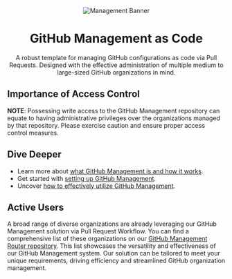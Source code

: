 <div align="center">

![Management Banner](https://github.com/protocol/github-mgmt-template/assets/6688074/15b2101a-149a-4556-a1b5-497b50d77813)

# GitHub Management as Code

A robust template for managing GitHub configurations as code via Pull Requests. Designed with the effective administration of multiple medium to large-sized GitHub organizations in mind.

</div>

## Importance of Access Control

**NOTE**: Possessing write access to the GitHub Management repository can equate to having administrative privileges over the organizations managed by that repository. Please exercise caution and ensure proper access control measures.

## Dive Deeper

- Learn more about [what GitHub Management is and how it works](docs/ABOUT.md).
- Get started with [setting up GitHub Management](docs/SETUP.md).
- Uncover [how to effectively utilize GitHub Management](docs/HOWTOS.md).

## Active Users

A broad range of diverse organizations are already leveraging our GitHub Management solution via Pull Request Workflow. You can find a comprehensive list of these organizations on our [GitHub Management Router repository](https://github.com/protocol/github-mgmt-router). This list showcases the versatility and effectiveness of our GitHub Management system. Our solution can be tailored to meet your unique requirements, driving efficiency and streamlined GitHub organization management.





